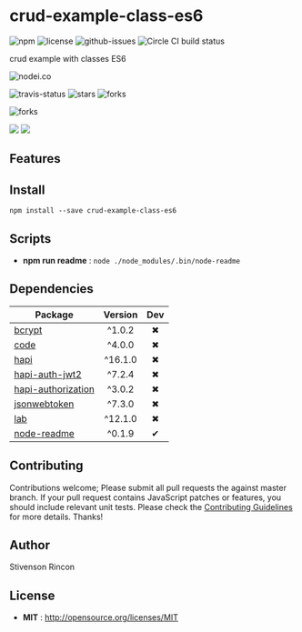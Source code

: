 # crud-example-class-es6

![npm](https://img.shields.io/npm/v/crud-example-class-es6.svg) ![license](https://img.shields.io/npm/l/crud-example-class-es6.svg) ![github-issues](https://img.shields.io/github/issues/stivenson/Nodejs-Study.svg)  ![Circle CI build status](https://circleci.com/gh/stivenson/Nodejs-Study.svg?style=svg)

crud example with classes ES6

![nodei.co](https://nodei.co/npm/crud-example-class-es6.png?downloads=true&downloadRank=true&stars=true)

![travis-status](https://img.shields.io/travis/stivenson/Nodejs-Study.svg)
![stars](https://img.shields.io/github/stars/stivenson/Nodejs-Study.svg)
![forks](https://img.shields.io/github/forks/stivenson/Nodejs-Study.svg)

![forks](https://img.shields.io/github/forks/stivenson/Nodejs-Study.svg)

![](https://david-dm.org/stivenson/Nodejs-Study/status.svg)
![](https://david-dm.org/stivenson/Nodejs-Study/dev-status.svg)

## Features


## Install

`npm install --save crud-example-class-es6`


## Scripts

 - **npm run readme** : `node ./node_modules/.bin/node-readme`

## Dependencies

Package | Version | Dev
--- |:---:|:---:
[bcrypt](https://www.npmjs.com/package/bcrypt) | ^1.0.2 | ✖
[code](https://www.npmjs.com/package/code) | ^4.0.0 | ✖
[hapi](https://www.npmjs.com/package/hapi) | ^16.1.0 | ✖
[hapi-auth-jwt2](https://www.npmjs.com/package/hapi-auth-jwt2) | ^7.2.4 | ✖
[hapi-authorization](https://www.npmjs.com/package/hapi-authorization) | ^3.0.2 | ✖
[jsonwebtoken](https://www.npmjs.com/package/jsonwebtoken) | ^7.3.0 | ✖
[lab](https://www.npmjs.com/package/lab) | ^12.1.0 | ✖
[node-readme](https://www.npmjs.com/package/node-readme) | ^0.1.9 | ✔


## Contributing

Contributions welcome; Please submit all pull requests the against master branch. If your pull request contains JavaScript patches or features, you should include relevant unit tests. Please check the [Contributing Guidelines](contributng.md) for more details. Thanks!

## Author

Stivenson Rincon

## License

 - **MIT** : http://opensource.org/licenses/MIT
